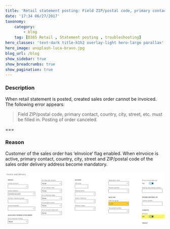 ```yaml
---
title: 'Retail statement posting: Field ZIP/postal code, primary contact, country, city, street, etc. must be filled in'
date: '17:34 06/27/2017'
taxonomy:
    category:
        - blog
    tag: [D365 Retail , Statement posting , troubleshooting]
hero_classes: 'text-dark title-h1h2 overlay-light hero-large parallax'
hero_image: unsplash-luca-bravo.jpg
blog_url: /blog
show_sidebar: true
show_breadcrumbs: true
show_pagination: true
---
```


### Description

When retail statement is posted, created sales order cannot be invoiced. The following error appears: 

> Field ZIP/postal code, primary contact, country, city, street, etc. must be filled in. Posting of order canceled.

===

### Reason

Customer of the sales order has ‘eInvoice‘ flag enabled.
When eInvoice is active, primary contact, country, city, street and ZIP/postal code of the sales order delivery address become mandatory.

![Alt](customer-eInvoice.jpg)